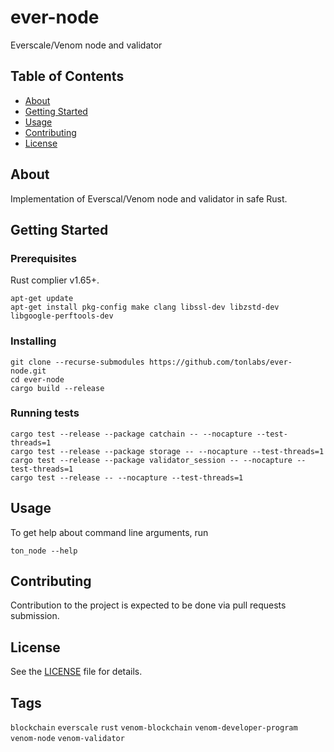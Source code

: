 # ever-node

Everscale/Venom node and validator

## Table of Contents

- [About](#about)
- [Getting Started](#getting-started)
- [Usage](#usage)
- [Contributing](#contributing)
- [License](#license)

## About

Implementation of Everscal/Venom node and validator in safe Rust. 

## Getting Started

### Prerequisites

Rust complier v1.65+.

```
apt-get update
apt-get install pkg-config make clang libssl-dev libzstd-dev libgoogle-perftools-dev
```

### Installing

```
git clone --recurse-submodules https://github.com/tonlabs/ever-node.git
cd ever-node
cargo build --release
```

### Running tests

```
cargo test --release --package catchain -- --nocapture --test-threads=1 
cargo test --release --package storage -- --nocapture --test-threads=1 
cargo test --release --package validator_session -- --nocapture --test-threads=1 
cargo test --release -- --nocapture --test-threads=1
```

## Usage

To get help about command line arguments, run
```
ton_node --help
```

## Contributing

Contribution to the project is expected to be done via pull requests submission.

## License

See the [LICENSE](LICENSE) file for details.

## Tags

`blockchain` `everscale` `rust` `venom-blockchain` `venom-developer-program` `venom-node` `venom-validator` 

